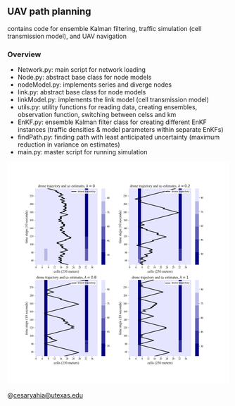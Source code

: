 ## UAV path planning
contains code for ensemble Kalman filtering, traffic simulation (cell transmission model), and UAV navigation

### Overview
  * Network.py: main script for network loading
  * Node.py: abstract base class for node models
  * nodeModel.py: implements series and diverge nodes
  * link.py: abstract base class for node models
  * linkModel.py: implements the link model (cell transmission model)
  * utils.py: utility functions for reading data, creating ensembles, observation function, switching between celss and km
  * EnKF.py: ensemble Kalman filter class for creating different EnKF instances (traffic densities & model parameters within separate EnKFs)
  * findPath.py: finding path with least anticipated uncertainty (maximum reduction in variance on estimates)
  * main.py: master script for running simulation
  
  ![uavpath](drtrajWeights.png)
  
  @cesaryahia@utexas.edu

